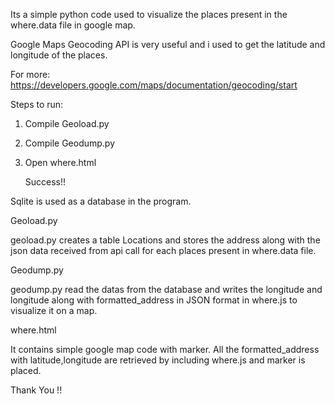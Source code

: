 Its a simple python code used to visualize the places present in the where.data file in google map. 

Google Maps Geocoding API is very useful and i used to get the latitude  and longitude of the places.

For more: https://developers.google.com/maps/documentation/geocoding/start

Steps to run:

1) Compile Geoload.py
2) Compile Geodump.py
3) Open where.html

    Success!!


Sqlite is used as a database in the program.

Geoload.py

geoload.py creates a table Locations and stores the address along with  the json data received from api call for each places present in where.data file.

Geodump.py

geodump.py read the datas from the database and writes the longitude and longitude along with formatted_address in JSON format in where.js
to visualize it on a map.

where.html

It contains simple google map code with marker. All the formatted_address with latitude,longitude are retrieved by including where.js and marker 
is placed.

Thank You !!
